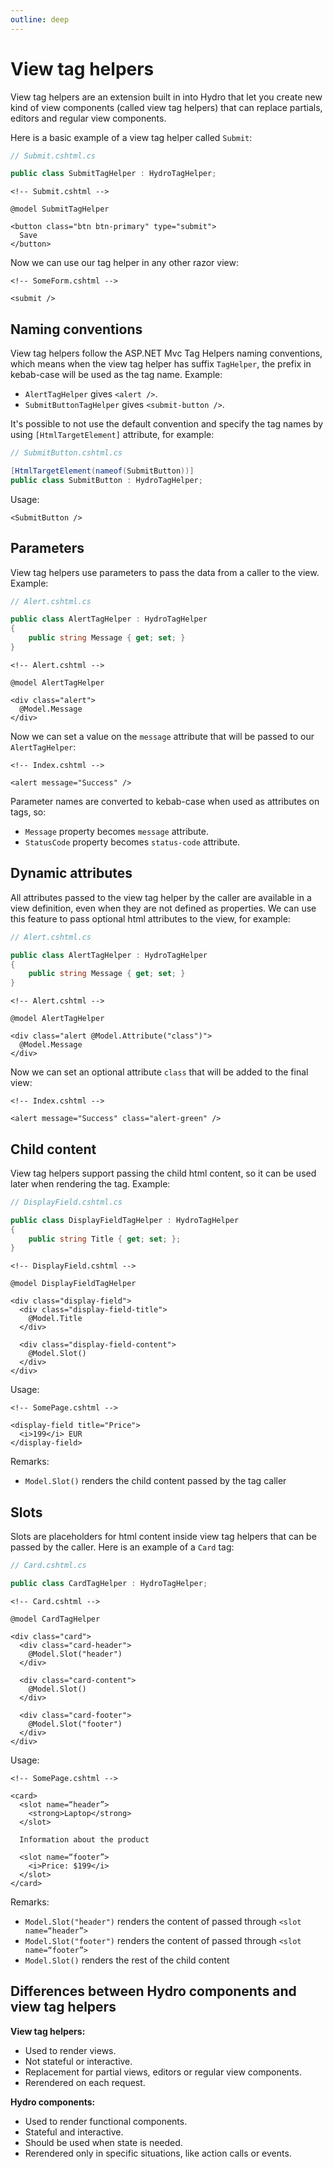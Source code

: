 ```yaml
---
outline: deep
---
```


# View tag helpers

View tag helpers are an extension built in into Hydro that let you create new kind of view components (called view tag helpers) that can replace partials, editors and regular view components.

Here is a basic example of a view tag helper called `Submit`:

```c#
// Submit.cshtml.cs

public class SubmitTagHelper : HydroTagHelper;
```

```razor
<!-- Submit.cshtml -->

@model SubmitTagHelper

<button class="btn btn-primary" type="submit">
  Save
</button>
```

Now we can use our tag helper in any other razor view:

```razor
<!-- SomeForm.cshtml -->

<submit />
```

## Naming conventions

View tag helpers follow the ASP.NET Mvc Tag Helpers naming conventions, which means when
the view tag helper has suffix `TagHelper`, the prefix in kebab-case will be used as the tag name. Example:

- `AlertTagHelper` gives `<alert />`.
- `SubmitButtonTagHelper` gives `<submit-button />`.

It's possible to not use the default convention and specify the tag names by using `[HtmlTargetElement]` attribute, for example:

```c#
// SubmitButton.cshtml.cs

[HtmlTargetElement(nameof(SubmitButton))]
public class SubmitButton : HydroTagHelper;
```

Usage:

```razor
<SubmitButton />
```

## Parameters

View tag helpers use parameters to pass the data from a caller to the view. Example:

```c#
// Alert.cshtml.cs

public class AlertTagHelper : HydroTagHelper
{
    public string Message { get; set; }    
}
```

```razor
<!-- Alert.cshtml -->

@model AlertTagHelper

<div class="alert">
  @Model.Message
</div>
```

Now we can set a value on the `message` attribute that will be passed to our `AlertTagHelper`:

```razor
<!-- Index.cshtml -->

<alert message="Success" />
```

Parameter names are converted to kebab-case when used as attributes on tags, so:
- `Message` property becomes `message` attribute.
- `StatusCode` property becomes `status-code` attribute.

## Dynamic attributes

All attributes passed to the view tag helper by the caller are available in a view definition, even when they are not defined as properties.
We can use this feature to pass optional html attributes to the view, for example:

```c#
// Alert.cshtml.cs

public class AlertTagHelper : HydroTagHelper
{
    public string Message { get; set; }    
}
```

```razor
<!-- Alert.cshtml -->

@model AlertTagHelper

<div class="alert @Model.Attribute("class")">
  @Model.Message
</div>
```

Now we can set an optional attribute `class` that will be added to the final view:

```razor
<!-- Index.cshtml -->

<alert message="Success" class="alert-green" />
```

## Child content

View tag helpers support passing the child html content, so it can be used later when rendering the tag. Example:

```c#
// DisplayField.cshtml.cs

public class DisplayFieldTagHelper : HydroTagHelper
{
    public string Title { get; set; };
}
```

```razor
<!-- DisplayField.cshtml -->

@model DisplayFieldTagHelper

<div class="display-field">
  <div class="display-field-title">
    @Model.Title
  </div>

  <div class="display-field-content">
    @Model.Slot()
  </div>
</div>
```

Usage:

```razor
<!-- SomePage.cshtml -->

<display-field title="Price">
  <i>199</i> EUR
</display-field>
```

Remarks:
- `Model.Slot()` renders the child content passed by the tag caller


## Slots

Slots are placeholders for html content inside view tag helpers that can be passed by the caller. Here is an example of a `Card` tag:

```c#
// Card.cshtml.cs

public class CardTagHelper : HydroTagHelper;
```

```razor
<!-- Card.cshtml -->

@model CardTagHelper

<div class="card">
  <div class="card-header">
    @Model.Slot("header")
  </div>

  <div class="card-content">
    @Model.Slot()
  </div>

  <div class="card-footer">
    @Model.Slot("footer")
  </div>
</div>
```

Usage:

```razor
<!-- SomePage.cshtml -->

<card>
  <slot name=“header”>
    <strong>Laptop</strong>
  </slot>

  Information about the product

  <slot name=“footer”>
    <i>Price: $199</i>
  </slot>
</card>
```

Remarks:
- `Model.Slot("header")` renders the content of passed through `<slot name=“header”>`
- `Model.Slot("footer")` renders the content of passed through `<slot name=“footer”>`
- `Model.Slot()` renders the rest of the child content

## Differences between Hydro components and view tag helpers

**View tag helpers:**
- Used to render views.
- Not stateful or interactive.
- Replacement for partial views, editors or regular view components.
- Rerendered on each request.

**Hydro components:**
- Used to render functional components.
- Stateful and interactive.
- Should be used when state is needed.
- Rerendered only in specific situations, like action calls or events.
